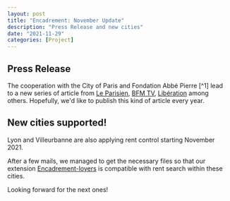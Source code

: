 ```yaml
---
layout: post
title: "Encadrement: November Update"
description: "Press Release and new cities"
date: "2021-11-29"
categories: [Project]
---
```


## Press Release

The cooperation with the City of Paris and Fondation Abbé Pierre [^1] lead to a new series of article from [Le Parisien](https://www.leparisien.fr/immobilier/encadrement-des-loyers-a-paris-plus-dun-tiers-des-annonces-depassent-le-plafond-29-11-2021-DSELLVLKVNEKBGPPHXXKGE4PPE.php), [BFM TV](https://www.bfmtv.com/paris/replay-emissions/bonjour-paris/paris-35-des-annonces-de-location-ne-respectent-pas-l-encadrement-des-loyers_VN-202111290128.html), [Libération](https://www.liberation.fr/societe/logement/encadrement-des-loyers-a-paris-plus-dun-tiers-des-annonces-depassent-le-plafond-legal-20211129_3MIPACBXYFCSBDRXNXXIOO2BCQ/) among others. Hopefully, we'd like to publish this kind of article every year.

## New cities supported!

Lyon and Villeurbanne are also applying rent control starting November 2021.

After a few mails, we managed to get the necessary files so that our extension [Encadrement-loyers](https://www.encadrement-loyers.fr) is compatible with rent search within these cities.

Looking forward for the next ones!

